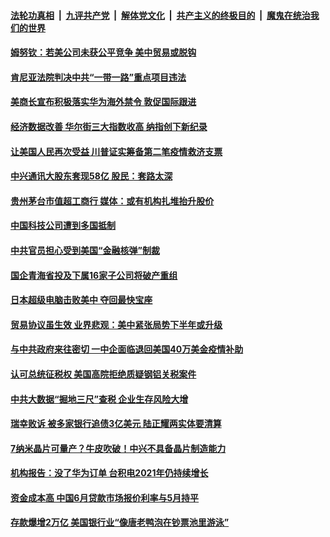 

####  [法轮功真相](../../../../basic/blob/master/README.md?t=06250231) &nbsp;|&nbsp; [九评共产党](../../../../9ping.md/blob/master/README.md?t=06250231) &nbsp;|&nbsp; [解体党文化](../../../../jtdwh.md/blob/master/README.md?t=06250231)  &nbsp;|&nbsp; [共产主义的终极目的](../../../../gczydzjmd.md/blob/master/README.md?t=06250231) &nbsp;|&nbsp; [魔鬼在统治我们的世界](../../../../mgztzwmdsj.md/blob/master/README.md?t=06250231) 

#### [姆努钦：若美公司未获公平竞争 美中贸易或脱钩](../pages/soh7/393646.md?t=06250231) 
#### [肯尼亚法院判决中共“一带一路”重点项目违法](../pages/soh7/393625.md?t=06250231) 
#### [美商长宣布积极落实华为海外禁令 敦促国际跟进](../pages/soh7/393616.md?t=06250231) 
#### [经济数据改善 华尔街三大指数收高 纳指创下新纪录](../pages/soh7/393604.md?t=06250231) 
#### [让美国人民再次受益 川普证实筹备第二笔疫情救济支票](../pages/soh7/393478.md?t=06250231) 
#### [中兴通讯大股东套现58亿 股民：套路太深](../pages/soh7/393460.md?t=06250231) 
#### [贵州茅台市值超工商行 媒体：或有机构扎堆抬升股价](../pages/soh7/393451.md?t=06250231) 
#### [中国科技公司遭到多国抵制](../pages/soh7/393442.md?t=06250231) 
#### [中共官员担心受到美国“金融核弹”制裁](../pages/soh7/393433.md?t=06250231) 
#### [国企青海省投及下属16家子公司将破产重组](../pages/soh7/393424.md?t=06250231) 
#### [日本超级电脑击败美中 夺回最快宝座](../pages/soh7/393274.md?t=06250231) 
#### [贸易协议虽生效 业界悲观：美中紧张局势下半年或升级](../pages/soh7/393235.md?t=06250231) 
#### [与中共政府来往密切 一中企面临退回美国40万美金疫情补助](../pages/soh7/393127.md?t=06250231) 
#### [认可总统征税权 美国高院拒绝质疑钢铝关税案件](../pages/soh7/393115.md?t=06250231) 
#### [中共大数据“掘地三尺”查税 企业生存风险大增](../pages/soh7/393076.md?t=06250231) 
#### [瑞幸败诉 被多家银行追债3亿美元 陆正耀两实体要清算](../pages/soh7/393088.md?t=06250231) 
#### [7纳米晶片可量产？牛皮吹破！中兴不具备晶片制造能力](../pages/soh7/393085.md?t=06250231) 
#### [机构报告：没了华为订单 台积电2021年仍持续增长](../pages/soh7/393097.md?t=06250231) 
#### [资金成本高 中国6月贷款市场报价利率与5月持平](../pages/soh7/393073.md?t=06250231) 
#### [存款爆增2万亿 美国银行业“像唐老鸭泡在钞票池里游泳”](../pages/soh7/392941.md?t=06250231) 
